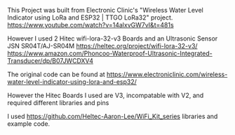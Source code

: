 This Project was built from Electronic Clinic's "Wireless Water Level Indicator using LoRa and ESP32 | TTGO LoRa32" project.
https://www.youtube.com/watch?v=14alxvGW7vI&t=481s

However I used 2 Hitec wifi-lora-32-v3 Boards and an Ultrasonic Sensor JSN SR04T/AJ-SR04M
https://heltec.org/project/wifi-lora-32-v3/
https://www.amazon.com/Phoncoo-Waterproof-Ultrasonic-Integrated-Transducer/dp/B07JWCDXV4

The original code can be found at https://www.electroniclinic.com/wireless-water-level-indicator-using-lora-and-esp32/

However the Hitec Boards I used are V3, incompatable with V2, and required different libraries and pins

I used https://github.com/Heltec-Aaron-Lee/WiFi_Kit_series libraries and example code.
